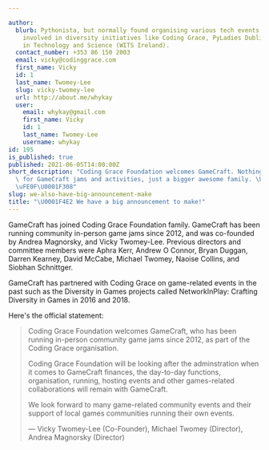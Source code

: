 ```yaml
---

author:
  blurb: Pythonista, but normally found organising various tech events, and now heavily
    involved in diversity initiatives like Coding Grace, PyLadies Dublin, and Women
    in Technology and Science (WITS Ireland).
  contact_number: +353 86 150 2003
  email: vicky@codinggrace.com
  first_name: Vicky
  id: 1
  last_name: Twomey-Lee
  slug: vicky-twomey-lee
  url: http://about.me/whykay
  user:
    email: whykay@gmail.com
    first_name: Vicky
    id: 1
    last_name: Twomey-Lee
    username: whykay
id: 195
is_published: true
published: 2021-06-05T14:00:00Z
short_description: "Coding Grace Foundation welcomes GameCraft. Nothing will change\
  \ for GameCraft jams and activities, just a bigger awesome family. \U0001F64C\u2764\
  \uFE0F\U0001F308"
slug: we-also-have-big-announcement-make
title: "\U0001F4E2 We have a big announcement to make!"
---
```


GameCraft has joined Coding Grace Foundation family. GameCraft has been running community in-person game jams since 2012, and was co-founded by Andrea Magnorsky, and Vicky Twomey-Lee. Previous directors and committee members were Aphra Kerr, Andrew O Connor, Bryan Duggan, Darren Kearney, David McCabe, Michael Twomey, Naoise Collins, and Siobhan Schnittger.

GameCraft has partnered with Coding Grace on game-related events in the past such as the Diversity in Games projects called NetworkInPlay: Crafting Diversity in Games in 2016 and 2018.

Here's the official statement:

> Coding Grace Foundation welcomes GameCraft, who has been running in-person community game jams since 2012, as part of the Coding Grace organisation.
> 
> Coding Grace Foundation will be looking after the adminstration when it comes to GameCraft finances, the day-to-day functions, organisation, running, hosting events and other games-related collaborations will remain with GameCraft.
> 
> We look forward to many game-related community events and their support of local games communities running their own events.
> 
> — Vicky Twomey-Lee (Co-Founder), Michael Twomey (Director), Andrea Magnorsky (Director)